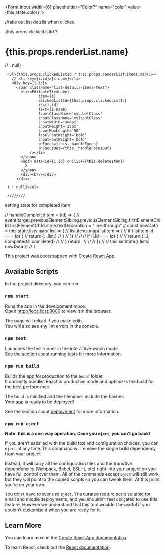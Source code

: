 <Form.Input width={6} placeholder="Color?" name="color" value={this.state.color} />


//take out list details when clicked

<div id="detail-container">
   {this.props.clickedListId ? <h1 className="list-details-title-text">{this.props.renderList.name}</h1>
  //<EditableTitleLabel
  //           clickedListId={this.props.clickedListId}
  //           id={this.props.clickedListId}
  //           key={this.props.id}
  //           text={this.props.renderList.name}
  //           labelClassName='myLabelClass'
  //           inputClassName='myInputClass'
  //           inputWidth='200px'
  //           inputHeight='25px'
  //           inputMaxLength='50'
  //           labelFontWeight='bold'
  //           inputFontWeight='bold'
  //           onFocus={this._handleFocus}
  //           onFocusOut={this._handleFocusOut}
  //       />
     : null}

     <ul>{this.props.clickedListId ? this.props.renderList.items.map(i=>
       // <li key={i.id}>{i.name}</li>
       <div key={i.id}>
         <span className="list-details-items-text">
           <li><EditableItemLabel
                   item={i}
                   clickedListId={this.props.clickedListId}
                   id={i.id}
                   text={i.name}
                   labelClassName='myLabelClass'
                   inputClassName='myInputClass'
                   inputWidth='200px'
                   inputHeight='25px'
                   inputMaxLength='50'
                   labelFontWeight='bold'
                   inputFontWeight='bold'
                   onFocus={this._handleFocus}
                   onFocusOut={this._handleFocusOut}
               /></li>
           </span>
           <span data-id={i.id} onClick={this.deleteItem}>
             X
           </span>
           <div><br/></div>
         </div>

     ) : null}</ul>

     ////////



  setting state for completed item

  // handleCompletedItem = (id) => {
  //   event.target.previousElementSibling.previousElementSibling.firstElementChild.firstElementChild.style.textDecoration = "line-through"
  //   const newData = this.state.lists.map( list => {
  //     list.items.map(listItem => {
  //       if (listItem.id === id) {
  //         return {...list,}
  //       }
  //     })
  //
  //     // if (l.id === id)  {
  //     //   return {...l, completed:!l.completed}
  //     // } return l
  //
  //
  //   })
  //
  //   this.setState({ lists: newData })
  // }

This project was bootstrapped with [Create React App](https://github.com/facebook/create-react-app).

## Available Scripts

In the project directory, you can run:

### `npm start`

Runs the app in the development mode.<br>
Open [http://localhost:3000](http://localhost:3000) to view it in the browser.

The page will reload if you make edits.<br>
You will also see any lint errors in the console.

### `npm test`

Launches the test runner in the interactive watch mode.<br>
See the section about [running tests](https://facebook.github.io/create-react-app/docs/running-tests) for more information.

### `npm run build`

Builds the app for production to the `build` folder.<br>
It correctly bundles React in production mode and optimizes the build for the best performance.

The build is minified and the filenames include the hashes.<br>
Your app is ready to be deployed!

See the section about [deployment](https://facebook.github.io/create-react-app/docs/deployment) for more information.

### `npm run eject`

**Note: this is a one-way operation. Once you `eject`, you can’t go back!**

If you aren’t satisfied with the build tool and configuration choices, you can `eject` at any time. This command will remove the single build dependency from your project.

Instead, it will copy all the configuration files and the transitive dependencies (Webpack, Babel, ESLint, etc) right into your project so you have full control over them. All of the commands except `eject` will still work, but they will point to the copied scripts so you can tweak them. At this point you’re on your own.

You don’t have to ever use `eject`. The curated feature set is suitable for small and middle deployments, and you shouldn’t feel obligated to use this feature. However we understand that this tool wouldn’t be useful if you couldn’t customize it when you are ready for it.

## Learn More

You can learn more in the [Create React App documentation](https://facebook.github.io/create-react-app/docs/getting-started).

To learn React, check out the [React documentation](https://reactjs.org/).
